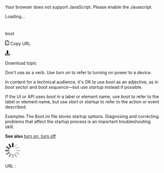 ﻿Your browser does not support JavaScript. Please enable the Javascript.

Loading...

# 

boot

![Copy URL](media/boot/Copy.png)
Copy URL

![Download](media/boot/Download.png)

Download topic

Don't use as a verb. Use *turn on* to refer to turning on power to a device. 

In content for a technical audience, it's OK to use *boot* as an adjective, as in *boot sector* and *boot sequence*—but use *startup* instead if possible.

If the UI or API uses *boot* in a label or element name, use *boot* to refer to the label or element name, but use *start* or *startup* to refer to the action or event described.

Examples
The Boot.ini file stores startup options.
Diagnosing and correcting problems that affect the startup process is an important troubleshooting skill.

**See also** [turn on, turn off](https://worldready.cloudapp.net/Styleguide/Read?id=2700&topicid=33405)

![In progress](media/boot/activity-large.gif)

URL :
